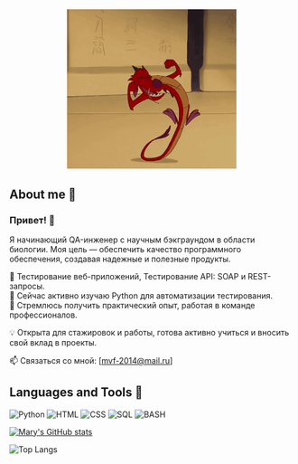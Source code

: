 <div align="center">
  <img src="https://github.com/D0mestos0/D0mestos0/blob/main/assets/mushu1-mulan.gif" alt="My Profile Picture" width="300" height=auto>
</div>

## About me 🐞
### Привет! 👋

Я начинающий QA-инженер с научным бэкграундом в области биологии. Моя цель — обеспечить качество программного обеспечения, создавая надежные и полезные продукты.

🔹 Тестирование веб-приложений, Тестирование API: SOAP и REST-запросы.  
🔹 Сейчас активно изучаю Python для автоматизации тестирования.  
🔹 Стремлюсь получить практический опыт, работая в команде профессионалов.  

💡 Открыта для стажировок и работы, готова активно учиться и вносить свой вклад в проекты.  

📫 Связаться со мной: [mvf-2014@mail.ru]

## Languages and Tools 🌹
![Python](https://img.shields.io/badge/Python-FFB6C1?style=for-the-badge&logo=python&logoColor=blue)
![HTML](https://img.shields.io/badge/HTML-FFB6C1?style=for-the-badge&logo=html5&logoColor=FF4500)
![CSS](https://img.shields.io/badge/CSS-FFB6C1?style=for-the-badge&logo=css&logoColor=black)
![SQL](https://img.shields.io/badge/SQL-FFB6C1?style=for-the-badge&logo=mysql&logoColor=00FFFF)
![BASH](https://img.shields.io/badge/Bash-FFB6C1?style=for-the-badge&logo=gnubash&logoColor=black)

[![Mary's GitHub stats](https://github-readme-stats.vercel.app/api?username=d0mestos0&show_icons=true&theme=synthwave)](https://github.com/d0mestos0/github-readme-stats)

![Top Langs](https://github-readme-stats.vercel.app/api/top-langs/?username=d0mestos0&layout=compact&size_weight=0.5&count_weight=0.5)
